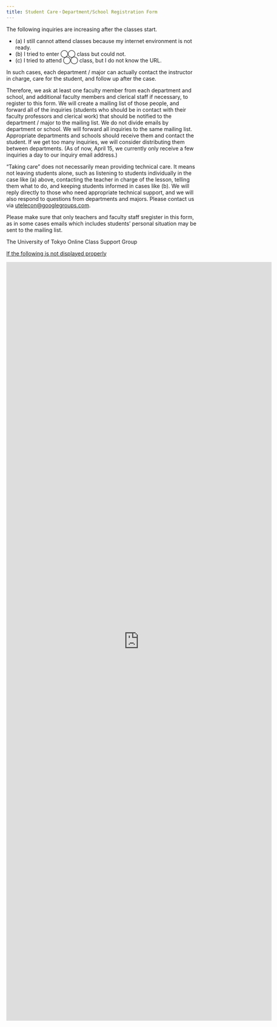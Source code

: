 ```yaml
---
title: Student Care・Department/School Registration Form
---
```


The following inquiries are increasing after the classes start.

* (a) I still cannot attend classes because my internet environment is not ready.
* (b) I tried to enter ◯◯ class but could not.
* (c) I tried to attend ◯◯ class, but I do not know the URL.

In such cases, each department / major can actually contact the instructor in charge, care for the student, and follow up after the case.

Therefore, we ask at least one faculty member from each department and school, and additional faculty members and clerical staff if necessary, to register to this form.
We will create a mailing list of those people, and forward all of the inquiries (students who should be in contact with their faculty professors and clerical work) that should be notified to the department / major to the mailing list.
We do not divide emails by department or school. 
We will forward all inquiries to the same mailing list. Appropriate departments and schools should receive them and contact the student.
If we get too many inquiries, we will consider distributing them between departments.
(As of now, April 15, we currently only receive a few inquiries a day to our inquiry email address.)

 “Taking care” does not necessarily mean providing technical care.
 It means not leaving students alone, such as listening to students individually in the case like (a) above, contacting the teacher in charge of the lesson, telling them what to do, and keeping students informed in cases like (b).
 We will reply directly to those who need appropriate technical support, and we will also respond to questions from departments and majors. Please contact us via utelecon@googlegroups.com.
 
 Please make sure that only teachers and faculty staff sregister in this form, as in some cases emails which includes students’ personal situation may be sent to the mailing list.
 
 The University of Tokyo Online Class Support Group

<a href="https://forms.gle/2wyS5Ut3RKaPoP4E7" target="_blank">If the following is not displayed properly</a>

<iframe src="https://docs.google.com/forms/d/e/1FAIpQLSe2hRb_HA45NwC3xnnxXmGjp1_HOwyYzcK8xMBkh99qmsPcQg/viewform?embedded=true" width="700" height="2000" frameborder="0" marginheight="0" marginwidth="0">読み込んでいます…</iframe>



